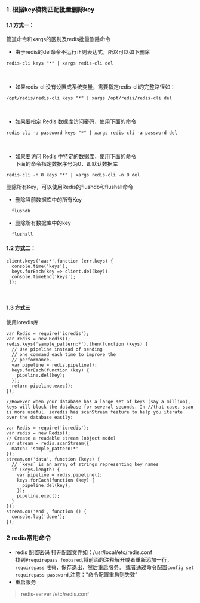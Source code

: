 ### 1. 根据key模糊匹配批量删除key
#### 1.1 方式一：
管道命令和xargs的区别及redis批量删除命令  
- 由于redis的del命令不运行正则表达式，所以可以如下删除
```
redis-cli keys "*" | xargs redis-cli del
```
   
- 如果redis-cli没有设置成系统变量，需要指定redis-cli的完整路径如：  
```
/opt/redis/redis-cli keys "*" | xargs /opt/redis/redis-cli del 
```
   
- 如果要指定 Redis 数据库访问密码，使用下面的命令
```
redis-cli -a password keys "*" | xargs redis-cli -a password del   
```
   
- 如果要访问 Redis 中特定的数据库，使用下面的命令  
下面的命令指定数据序号为0，即默认数据库
```
redis-cli -n 0 keys "*" | xargs redis-cli -n 0 del   
```
   
删除所有Key，可以使用Redis的flushdb和flushall命令  
- 删除当前数据库中的所有Key   
```
  flushdb
```
- 删除所有数据库中的key
```
  flushall  
```

#### 1.2 方式二：
  ```
  client.keys('aa:*',function (err,keys) {
    console.time('keys');
    keys.forEach(key => client.del(key))
    console.timeEnd('keys');
  });
  ```
  
#### 1.3 方式三
使用ioredis库
```
var Redis = require('ioredis');
var redis = new Redis();
redis.keys('sample_pattern:*').then(function (keys) {
  // Use pipeline instead of sending
  // one command each time to improve the
  // performance.
  var pipeline = redis.pipeline();
  keys.forEach(function (key) {
    pipeline.del(key);
  });
  return pipeline.exec();
});

//However when your database has a large set of keys (say a million), keys will block the database for several seconds. In //that case, scan is more useful. ioredis has scanStream feature to help you iterate over the database easily:

var Redis = require('ioredis');
var redis = new Redis();
// Create a readable stream (object mode)
var stream = redis.scanStream({
  match: 'sample_pattern:*'
});
stream.on('data', function (keys) {
  // `keys` is an array of strings representing key names
  if (keys.length) {
    var pipeline = redis.pipeline();
    keys.forEach(function (key) {
      pipeline.del(key);
    });
    pipeline.exec();
  }
});
stream.on('end', function () {
  console.log('done');
});

```
### 2 redis常用命令
- redis 配置密码
打开配置文件如：/usr/local/etc/redis.conf  
找到`#requirepass foobared`,将前面的注释解开或者重新添加一行，`requirepass 密码`，保存退出，然后重启服务。
或者通过命令配置`config set requirepass password`,注意：“命令配置重启则失效”
- 重启服务
> redis-server /etc/redis.conf 

 
